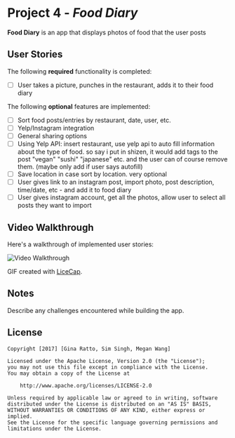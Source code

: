 # Project 4 - *Food Diary*

**Food Diary** is an app that displays photos of food that the user posts

## User Stories

The following **required** functionality is completed:

- [ ] User takes a picture, punches in the restaurant, adds it to their food diary

The following **optional** features are implemented:

- [ ] Sort food posts/entries by restaurant, date, user, etc.
- [ ] Yelp/Instagram integration
- [ ] General sharing options
- [ ] Using Yelp API: insert restaurant, use yelp api to auto fill information about the type of food. so say i put in shizen, it would add tags to the post "vegan" "sushi" "japanese" etc. and the user can of course remove them. (maybe only add if user says autofill)
- [ ] Save location in case sort by location. very optional
- [ ] User gives link to an instagram post, import photo, post description, time/date, etc - and add it to food diary
- [ ] User gives instagram account, get all the photos, allow user to select all posts they want to import

## Video Walkthrough 

Here's a walkthrough of implemented user stories:

<img src='http://i.imgur.com/link/to/your/gif/file.gif' title='Video Walkthrough' width='' alt='Video Walkthrough' />

GIF created with [LiceCap](http://www.cockos.com/licecap/).

## Notes

Describe any challenges encountered while building the app.

## License

    Copyright [2017] [Gina Ratto, Sim Singh, Megan Wang]

    Licensed under the Apache License, Version 2.0 (the "License");
    you may not use this file except in compliance with the License.
    You may obtain a copy of the License at

        http://www.apache.org/licenses/LICENSE-2.0

    Unless required by applicable law or agreed to in writing, software
    distributed under the License is distributed on an "AS IS" BASIS,
    WITHOUT WARRANTIES OR CONDITIONS OF ANY KIND, either express or implied.
    See the License for the specific language governing permissions and
    limitations under the License.
